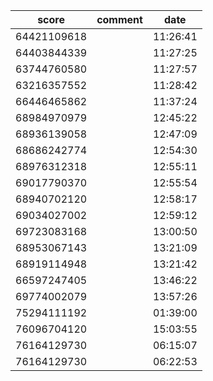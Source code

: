 |score|comment|date|
|------|------|------|
|64421109618||11:26:41|
|64403844339||11:27:25|
|63744760580||11:27:57|
|63216357552||11:28:42|
|66446465862||11:37:24|
|68984970979||12:45:22|
|68936139058||12:47:09|
|68686242774||12:54:30|
|68976312318||12:55:11|
|69017790370||12:55:54|
|68940702120||12:58:17|
|69034027002||12:59:12|
|69723083168||13:00:50|
|68953067143||13:21:09|
|68919114948||13:21:42|
|66597247405||13:46:22|
|69774002079||13:57:26|
|75294111192||01:39:00|
|76096704120||15:03:55|
|76164129730||06:15:07|
|76164129730||06:22:53|
